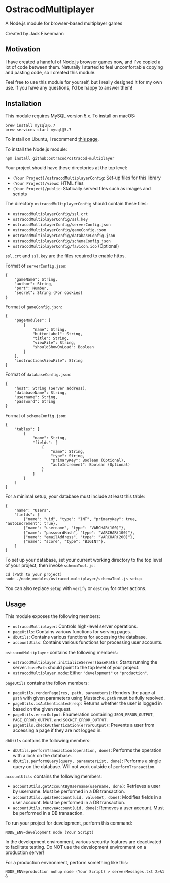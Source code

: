 
# OstracodMultiplayer

A Node.js module for browser-based multiplayer games

Created by Jack Eisenmann

## Motivation

I have created a handful of Node.js browser games now, and I've copied a lot of code between them. Naturally I started to feel uncomfortable copying and pasting code, so I created this module.

Feel free to use this module for yourself, but I really designed it for my own use. If you have any questions, I'd be happy to answer them!

## Installation

This module requires MySQL version 5.x. To install on macOS:

```
brew install mysql@5.7
brew services start mysql@5.7
```

To install on Ubuntu, I recommend [this page](https://www.digitalocean.com/community/tutorials/how-to-install-mysql-on-ubuntu-16-04).

To install the Node.js module:

```
npm install github:ostracod/ostracod-multiplayer
```

Your project should have these directories at the top level:

* `(Your Project)/ostracodMultiplayerConfig`: Set-up files for this library
* `(Your Project)/views`: HTML files
* `(Your Project)/public`: Statically served files such as images and scripts

The directory `ostracodMultiplayerConfig` should contain these files:

* `ostracodMultiplayerConfig/ssl.crt`
* `ostracodMultiplayerConfig/ssl.key`
* `ostracodMultiplayerConfig/serverConfig.json`
* `ostracodMultiplayerConfig/gameConfig.json`
* `ostracodMultiplayerConfig/databaseConfig.json`
* `ostracodMultiplayerConfig/schemaConfig.json`
* `ostracodMultiplayerConfig/favicon.ico` (Optional)

`ssl.crt` and `ssl.key` are the files required to enable https.

Format of `serverConfig.json`:

```
{
    "gameName": String,
    "author": String,
    "port": Number,
    "secret": String (For cookies)
}
```

Format of `gameConfig.json`:

```
{
    "pageModules": [
        {
            "name": String,
            "buttonLabel": String,
            "title": String,
            "viewFile": String,
            "shouldShowOnLoad": Boolean
        }
    ],
    "instructionsViewFile": String
}
```

Format of `databaseConfig.json`:

```
{
    "host": String (Server address),
    "databaseName": String,
    "username": String,
    "password": String
}
```

Format of `schemaConfig.json`:

```
{
    "tables": [
        {
            "name": String,
            "fields": [
                {
                    "name": String,
                    "type": String,
                    "primaryKey": Boolean (Optional),
                    "autoIncrement": Boolean (Optional)
                }
            ]
        }
    ]
}
```

For a minimal setup, your database must include at least this table:

```
{
    "name": "Users",
    "fields": [
        {"name": "uid", "type": "INT", "primaryKey": true, "autoIncrement": true},
        {"name": "username", "type": "VARCHAR(100)"},
        {"name": "passwordHash", "type": "VARCHAR(100)"},
        {"name": "emailAddress", "type": "VARCHAR(200)"},
        {"name": "score", "type": "BIGINT"},
    ]
}
```

To set up your database, set your current working directory to the top level of your project, then invoke `schemaTool.js`:

```
cd (Path to your project)
node ./node_modules/ostracod-multiplayer/schemaTool.js setup
```

You can also replace `setup` with `verify` or `destroy` for other actions.

## Usage

This module exposes the following members:

* `ostracodMultiplayer`: Controls high-level server operations.
* `pageUtils`: Contains various functions for serving pages.
* `dbUtils`: Contains various functions for accessing the database.
* `accountUtils`: Contains various functions for processing user accounts.

`ostracodMultiplayer` contains the following members:

* `ostracodMultiplayer.initializeServer(basePath)`: Starts running the server. `basePath` should point to the top level of your project.
* `ostracodMultiplayer.mode`: Either `"development"` or `"production"`.

`pageUtils` contains the follow members:

* `pageUtils.renderPage(res, path, parameters)`: Renders the page at `path` with given parameters using Mustache. `path` must be fully resolved.
* `pageUtils.isAuthenticated(req)`: Returns whether the user is logged in based on the given request.
* `pageUtils.errorOutput`: Enumeration containing `JSON_ERROR_OUTPUT`, `PAGE_ERROR_OUTPUT`, and `SOCKET_ERROR_OUTPUT`.
* `pageUtils.checkAuthentication(errorOutput)`: Prevents a user from accessing a page if they are not logged in.

`dbUtils` contains the following members:

* `dbUtils.performTransaction(operation, done)`: Performs the operation with a lock on the database.
* `dbUtils.performQuery(query, parameterList, done)`: Performs a single query on the database. Will not work outside of `performTransaction`.

`accountUtils` contains the following members:

* `accountUtils.getAccountByUsername(username, done)`: Retrieves a user by username. Must be performed in a DB transaction.
* `accountUtils.updateAccount(uid, valueSet, done)`: Modifies fields in a user account. Must be performed in a DB transaction.
* `accountUtils.removeAccount(uid, done)`: Removes a user account. Must be performed in a DB transaction.

To run your project for development, perform this command:

```
NODE_ENV=development node (Your Script)
```

In the development environment, various security features are deactivated to facilitate testing. Do NOT use the development environment on a production server!

For a production environment, perform something like this:

```
NODE_ENV=production nohup node (Your Script) > serverMessages.txt 2>&1 &
```


